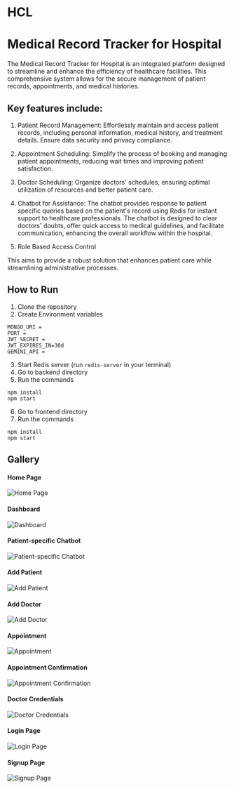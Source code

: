 # HCL

#  Medical Record Tracker for Hospital
 The Medical Record Tracker for Hospital is an integrated platform designed to streamline and enhance the efficiency of healthcare facilities. This comprehensive system allows for the secure management of patient records, appointments, and medical histories. 

## Key features include:

1. Patient Record Management: Effortlessly maintain and access patient records, including personal information, medical history, and treatment details. Ensure data security and privacy compliance.

2. Appointment Scheduling: Simplify the process of booking and managing patient appointments, reducing wait times and improving patient satisfaction.

3. Doctor Scheduling: Organize doctors' schedules, ensuring optimal utilization of resources and better patient care.

4. Chatbot for Assistance: The chatbot provides response to patient specific queries based on the patient's record using Redis for instant support to healthcare professionals. The chatbot is designed to clear doctors' doubts, offer quick access to medical guidelines, and facilitate communication, enhancing the overall workflow within the hospital.

5. Role Based Access Control

This aims to provide a robust solution that enhances patient care while streamlining administrative processes.

## How to Run
1. Clone the repository
2. Create Environment variables
```.env
MONGO_URI = 
PORT = 
JWT_SECRET = 
JWT_EXPIRES_IN=30d
GEMINI_API = 
```
3. Start Redis server (run `redis-server` in your terminal)
4. Go to backend directory
5. Run the commands
```node
npm install
npm start
```
6. Go to frontend directory
7. Run the commands
```node
npm install
npm start
```

## Gallery

#### Home Page
![Home Page](screenshots/home.png)

#### Dashboard
![Dashboard](screenshots/dashboard.png)

#### Patient-specific Chatbot
![Patient-specific Chatbot](screenshots/ragchatbot.png)

#### Add Patient
![Add Patient](screenshots/newpatient.png)

#### Add Doctor
![Add Doctor](screenshots/newdoctor.png)

#### Appointment
![Appointment](screenshots/appointment.png)

#### Appointment Confirmation
![Appointment Confirmation](screenshots/confirmation.png)

#### Doctor Credentials
![Doctor Credentials](screenshots/doctor.png)

#### Login Page
![Login Page](screenshots/login.png)

#### Signup Page
![Signup Page](screenshots/signup.png)